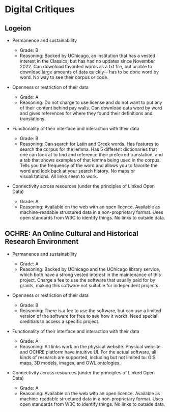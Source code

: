 # Digital Critiques
## Logeion
* Permanence and sustainability
  * Grade: B
  * Reasoning: Backed by UChicago, an institution that has a vested interest in the Classics, but has had no updates since November 2022. Can download favorited words as a txt file, but unable to download large amounts of data quickly-- has to be done word by word. No way to see their corpus or code.
    
* Openness or restriction of their data
  * Grade: A
  * Reasoning: Do not charge to use license and do not want to put any of their content behind pay walls. Can download data word by word and gives references for where they found their definitions and translations.

* Functionality of their interface and interaction with their data
  * Grade: B
  * Reasoning: Can search for Latin and Greek words. Has features to search the corpus for the lemma. Has 5 different dictionaries that one can look at to find and reference their preferred translation, and a tab that shows examples of that lemma being used in the corpus. Tells you the frequency of the word and allows you to favorite the word and look back at your search history. No maps or visualizations. All links seem to work.

* Connectivity across resources (under the principles of Linked Open Data)
  * Grade: A
  * Reasoning: Available on the web with an open licence. Available as machine-readable structured data in a non-proprietary format. Uses open standards from W3C to identify things. No links to outside data.

## OCHRE: An Online Cultural and Historical Research Environment
* Permanence and sustainability
  * Grade: A
  * Reasoning: Backed by UChicago and the UChicago library service, which both have a strong vested interest in the maintenance of this project. Charge a fee to use the software that usually paid for by grants, making this software not suitable for independent projects.

* Openness or restriction of their data
  * Grade: B
  * Reasoning: There is a fee to use the software, but can use a limited version of the software for free to see how it works. Need special creditials to access a specific project.

* Functionality of their interface and interaction with their data
  * Grade: A
  * Reasoning: All links work on the physical website. Physical website and OCHRE platform have intuitive UI. For the actual software, all kinds of research are supported, including but not limited to: GIS maps, 3D models, images, and OWL ontologies.

* Connectivity across resources (under the principles of Linked Open Data)
  * Grade: A
  * Reasoning: Available on the web with an open licence. Available as machine-readable structured data in a non-proprietary format. Uses open standards from W3C to identify things. No links to outside data.
